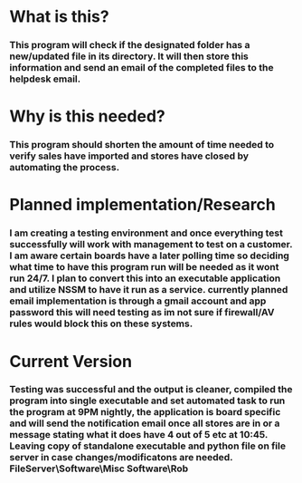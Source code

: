 # What is this?

### This program will check if the designated folder has a new/updated file in its directory. It will then store this information and send an email of the completed files to the helpdesk email.

# Why is this needed?

### This program should shorten the amount of time needed to verify sales have imported and stores have closed by automating the process.

# Planned implementation/Research

### I am creating a testing environment and once everything test successfully will work with management to test on a customer. I am aware certain boards have a later polling time so deciding what time to have this program run will be needed as it wont run 24/7. I plan to convert this into an executable application and utilize NSSM to have it run as a service. currently planned email implementation is through a gmail account and app password this will need testing as im not sure if firewall/AV rules would block this on these systems.

# Current Version
### Testing was successful and the output is cleaner, compiled the program into single executable and set automated task to run the program at 9PM nightly, the application is board specific and will send the notification email once all stores are in or a message stating what it does have 4 out of 5 etc at 10:45. Leaving copy of standalone executable and python file on file server in case changes/modificatons are needed. FileServer\Software\Misc Software\Rob



